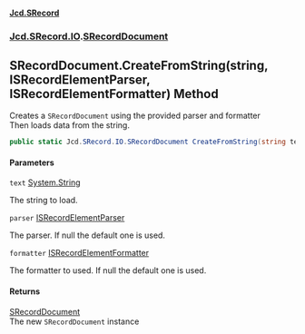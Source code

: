 #### [Jcd.SRecord](index.md 'index')
### [Jcd.SRecord.IO](Jcd.SRecord.IO.md 'Jcd.SRecord.IO').[SRecordDocument](Jcd.SRecord.IO.SRecordDocument.md 'Jcd.SRecord.IO.SRecordDocument')

## SRecordDocument.CreateFromString(string, ISRecordElementParser, ISRecordElementFormatter) Method

Creates a `SRecordDocument` using the provided parser and formatter  
Then loads data from the string.

```csharp
public static Jcd.SRecord.IO.SRecordDocument CreateFromString(string text, Jcd.SRecord.IO.ISRecordElementParser parser=null, Jcd.SRecord.IO.ISRecordElementFormatter formatter=null);
```
#### Parameters

<a name='Jcd.SRecord.IO.SRecordDocument.CreateFromString(string,Jcd.SRecord.IO.ISRecordElementParser,Jcd.SRecord.IO.ISRecordElementFormatter).text'></a>

`text` [System.String](https://docs.microsoft.com/en-us/dotnet/api/System.String 'System.String')

The string to load.

<a name='Jcd.SRecord.IO.SRecordDocument.CreateFromString(string,Jcd.SRecord.IO.ISRecordElementParser,Jcd.SRecord.IO.ISRecordElementFormatter).parser'></a>

`parser` [ISRecordElementParser](Jcd.SRecord.IO.ISRecordElementParser.md 'Jcd.SRecord.IO.ISRecordElementParser')

The parser. If null the default one is used.

<a name='Jcd.SRecord.IO.SRecordDocument.CreateFromString(string,Jcd.SRecord.IO.ISRecordElementParser,Jcd.SRecord.IO.ISRecordElementFormatter).formatter'></a>

`formatter` [ISRecordElementFormatter](Jcd.SRecord.IO.ISRecordElementFormatter.md 'Jcd.SRecord.IO.ISRecordElementFormatter')

The formatter to used. If null the default one is used.

#### Returns
[SRecordDocument](Jcd.SRecord.IO.SRecordDocument.md 'Jcd.SRecord.IO.SRecordDocument')  
The new `SRecordDocument` instance
